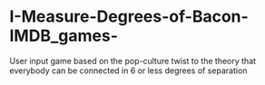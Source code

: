 # I-Measure-Degrees-of-Bacon-IMDB_games-
User input game based on the pop-culture twist to the theory that everybody can be connected in 6 or less degrees of separation
